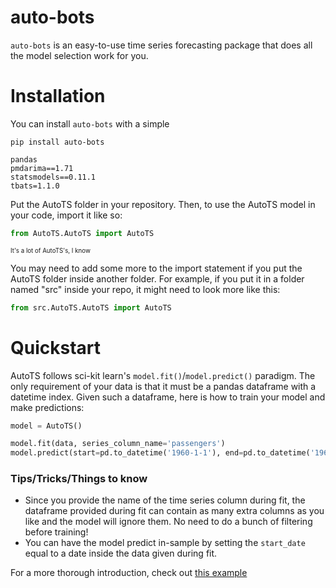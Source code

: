 # auto-bots

`auto-bots` is an easy-to-use time series forecasting package that does all the model selection work for you.

# Installation
You can install `auto-bots` with a simple
```commandline
pip install auto-bots
```

```
pandas
pmdarima==1.71
statsmodels==0.11.1
tbats=1.1.0
```
Put the AutoTS folder in your repository. Then, to use the AutoTS model in your code, import it like so:
```python
from AutoTS.AutoTS import AutoTS
```
<sub><sup>It's a lot of AutoTS's, I know</sup></sub>

You may need to add some more to the import statement if you put the AutoTS folder inside another folder.
For example, if you put it in a folder named "src" inside your repo, it might need to look more like this:
```python
from src.AutoTS.AutoTS import AutoTS
```

# Quickstart

AutoTS follows sci-kit learn's `model.fit()`/`model.predict()` paradigm. The only requirement of your
data is that it must be a pandas dataframe with a datetime index. Given such a dataframe, here is how
to train your model and make predictions:

```python
model = AutoTS()

model.fit(data, series_column_name='passengers')
model.predict(start=pd.to_datetime('1960-1-1'), end=pd.to_datetime('1960-12-1'))
```

### Tips/Tricks/Things to know
- Since you provide the name of the time series column during fit, the dataframe provided 
during fit can contain as many extra columns as you like and the model will ignore them. No need to do
a bunch of filtering before training!
- You can have the model predict in-sample by setting the `start_date` equal to a date inside the data given during fit.


For a more thorough introduction, check out [this example](examples/airline_passengers/airline_example.ipynb)
